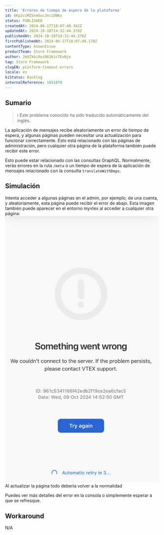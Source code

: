 ```yaml
---
title: 'Errores de tiempo de espera de la plataforma'
id: 6Kp2viMZSnmGucJnciDNKx
status: PUBLISHED
createdAt: 2024-06-17T18:07:48.342Z
updatedAt: 2024-10-10T14:32:44.370Z
publishedAt: 2024-10-10T14:32:44.370Z
firstPublishedAt: 2024-06-17T18:07:49.170Z
contentType: knownIssue
productTeam: Store Framework
author: 2mXZkbi0oi061KicTExNjo
tag: Store Framework
slugEN: platform-timeout-errors
locale: es
kiStatus: Backlog
internalReference: 1051070
---
```


## Sumario

>ℹ️ Este problema conocido ha sido traducido automáticamente del inglés.


La aplicación de mensajes recibe aleatoriamente un error de tiempo de espera, y algunas páginas pueden necesitar una actualización para funcionar correctamente. Esto está relacionado con las páginas de administración, pero cualquier otra página de la plataforma también puede recibir este error.

Esto puede estar relacionado con las consultas GraphQL. Normalmente, verás errores en la ruta `/meta` o un tiempo de espera de la aplicación de mensajes relacionado con la consulta `translateWithDeps`.


##

## Simulación


Intenta acceder a algunas páginas en el admin, por ejemplo, de una cuenta, y aleatoriamente, esta página puede recibir el error de abajo. Esta imagen también puede aparecer en el entorno myvtex al acceder a cualquier otra página:
 ![](https://raw.githubusercontent.com/vtexdocs/known-issues/refs/heads/main/docs/es/known-issues/Store%20Framework/errores-de-tiempo-de-espera-de-la-plataforma_1.png)
Al actualizar la página todo debería volver a la normalidad

Puedes ver más detalles del error en la consola o simplemente esperar a que se refresque.



## Workaround


N/A





